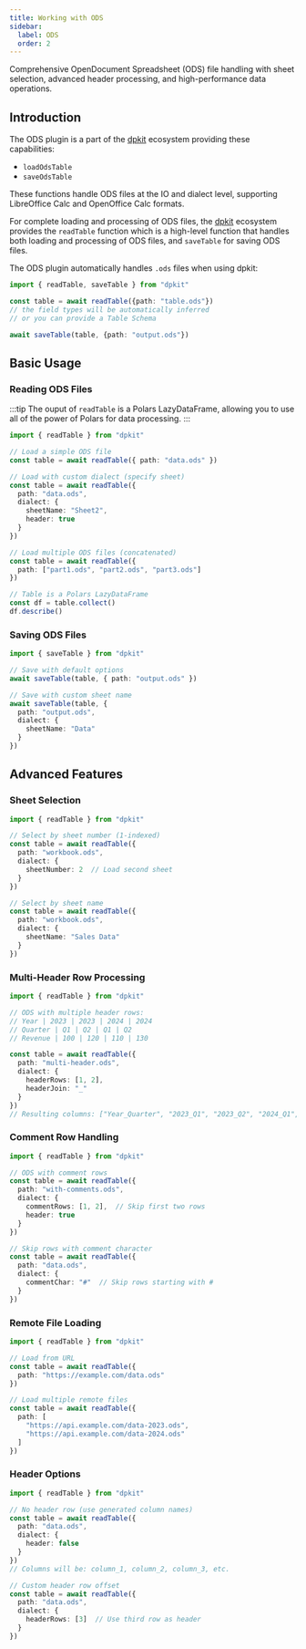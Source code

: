 ```yaml
---
title: Working with ODS
sidebar:
  label: ODS
  order: 2
---
```

Comprehensive OpenDocument Spreadsheet (ODS) file handling with sheet selection, advanced header processing, and high-performance data operations.

## Introduction

The ODS plugin is a part of the [dpkit](https://github.com/datisthq/dpkit) ecosystem providing these capabilities:

- `loadOdsTable`
- `saveOdsTable`

These functions handle ODS files at the IO and dialect level, supporting LibreOffice Calc and OpenOffice Calc formats.

For complete loading and processing of ODS files, the [dpkit](https://github.com/datisthq/dpkit) ecosystem provides the `readTable` function which is a high-level function that handles both loading and processing of ODS files, and `saveTable` for saving ODS files.

The ODS plugin automatically handles `.ods` files when using dpkit:

```typescript
import { readTable, saveTable } from "dpkit"

const table = await readTable({path: "table.ods"})
// the field types will be automatically inferred
// or you can provide a Table Schema

await saveTable(table, {path: "output.ods"})
```

## Basic Usage

### Reading ODS Files

:::tip
The ouput of `readTable` is a Polars LazyDataFrame, allowing you to use all of the power of Polars for data processing.
:::

```typescript
import { readTable } from "dpkit"

// Load a simple ODS file
const table = await readTable({ path: "data.ods" })

// Load with custom dialect (specify sheet)
const table = await readTable({
  path: "data.ods",
  dialect: {
    sheetName: "Sheet2",
    header: true
  }
})

// Load multiple ODS files (concatenated)
const table = await readTable({
  path: ["part1.ods", "part2.ods", "part3.ods"]
})

// Table is a Polars LazyDataFrame
const df = table.collect()
df.describe()
```

### Saving ODS Files

```typescript
import { saveTable } from "dpkit"

// Save with default options
await saveTable(table, { path: "output.ods" })

// Save with custom sheet name
await saveTable(table, {
  path: "output.ods",
  dialect: {
    sheetName: "Data"
  }
})
```

## Advanced Features

### Sheet Selection

```typescript
import { readTable } from "dpkit"

// Select by sheet number (1-indexed)
const table = await readTable({
  path: "workbook.ods",
  dialect: {
    sheetNumber: 2  // Load second sheet
  }
})

// Select by sheet name
const table = await readTable({
  path: "workbook.ods",
  dialect: {
    sheetName: "Sales Data"
  }
})
```

### Multi-Header Row Processing

```typescript
import { readTable } from "dpkit"

// ODS with multiple header rows:
// Year | 2023 | 2023 | 2024 | 2024
// Quarter | Q1 | Q2 | Q1 | Q2
// Revenue | 100 | 120 | 110 | 130

const table = await readTable({
  path: "multi-header.ods",
  dialect: {
    headerRows: [1, 2],
    headerJoin: "_"
  }
})
// Resulting columns: ["Year_Quarter", "2023_Q1", "2023_Q2", "2024_Q1", "2024_Q2"]
```

### Comment Row Handling

```typescript
import { readTable } from "dpkit"

// ODS with comment rows
const table = await readTable({
  path: "with-comments.ods",
  dialect: {
    commentRows: [1, 2],  // Skip first two rows
    header: true
  }
})

// Skip rows with comment character
const table = await readTable({
  path: "data.ods",
  dialect: {
    commentChar: "#"  // Skip rows starting with #
  }
})
```

### Remote File Loading

```typescript
import { readTable } from "dpkit"

// Load from URL
const table = await readTable({
  path: "https://example.com/data.ods"
})

// Load multiple remote files
const table = await readTable({
  path: [
    "https://api.example.com/data-2023.ods",
    "https://api.example.com/data-2024.ods"
  ]
})
```

### Header Options

```typescript
import { readTable } from "dpkit"

// No header row (use generated column names)
const table = await readTable({
  path: "data.ods",
  dialect: {
    header: false
  }
})
// Columns will be: column_1, column_2, column_3, etc.

// Custom header row offset
const table = await readTable({
  path: "data.ods",
  dialect: {
    headerRows: [3]  // Use third row as header
  }
})
```

